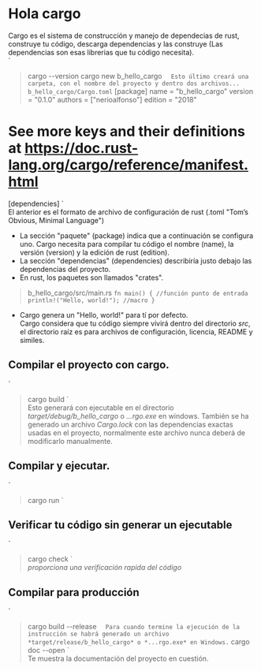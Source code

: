 # Hola cargo
Cargo es el sistema de construcción y manejo de dependecias de rust, construye tu código, descarga dependencias y las construye (Las dependencias son esas librerias que tu código necesita).  
`
> cargo --version
> cargo new b_hello_cargo
`  
Esto último creará una carpeta, con el nombre del proyecto y dentro dos archivos...
> b_hello_cargo/Cargo.toml
`
[package]
name = "b_hello_cargo"
version = "0.1.0"
authors = ["nerioalfonso"]
edition = "2018"

# See more keys and their definitions at https://doc.rust-lang.org/cargo/reference/manifest.html

[dependencies]
`  
El anterior es el formato de archivo de configuración de rust (.toml "Tom’s Obvious, Minimal Language")   
- La sección "paquete" (package) indica que a continuación se configura uno. Cargo necesita para compilar tu código el nombre (name), la versión (version) y la edición de rust (edition).
- La sección "dependencias" (dependencies) describiría justo debajo las dependencias del proyecto.
- En rust, los paquetes son llamados "crates".
> b_hello_cargo/src/main.rs
`
fn main() { //función punto de entrada
    println!("Hello, world!"); //macro
}
`  
- Cargo genera un "Hello, world!" para tí por defecto.  
Cargo considera que tu código siempre vivirá dentro del directorio *src*, el directorio raíz es para archivos de configuración, licencia, README y similes.  
## Compilar el proyecto con cargo.
`
> cargo build
`  
Esto generará con ejecutable en el directorio *target/debug/b_hello_cargo* o *...rgo.exe* en windows.
También se ha generado un archivo *Cargo.lock* con las dependencias exactas usadas en el proyecto, normalmente este archivo nunca deberá de modificarlo manualmente.  
## Compilar y ejecutar.
`
> cargo run
`  
## Verificar tu código sin generar un ejecutable
`
> cargo check
`  
*proporciona una verificación rapida del código*
## Compilar para producción
`
> cargo build --release
`  
Para cuando termine la ejecución de la instrucción se habrá generado un archivo *target/release/b_hello_cargo* o *...rgo.exe* en Windows.
`
> cargo doc --open
`  
Te muestra la documentación del proyecto en cuestión.